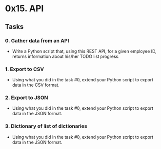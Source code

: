 # 0x15. API

## Tasks
### 0. Gather data from an API
- Write a Python script that, using this REST API, for a given employee ID, returns information about his/her TODO list progress.

### 1. Export to CSV
- Using what you did in the task #0, extend your Python script to export data in the CSV format.

### 2. Export to JSON
- Using what you did in the task #0, extend your Python script to export data in the JSON format.

### 3. Dictionary of list of dictionaries
- Using what you did in the task #0, extend your Python script to export data in the JSON format.

